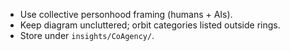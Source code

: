 - Use collective personhood framing (humans + AIs).
- Keep diagram uncluttered; orbit categories listed outside rings.
- Store under `insights/CoAgency/`.